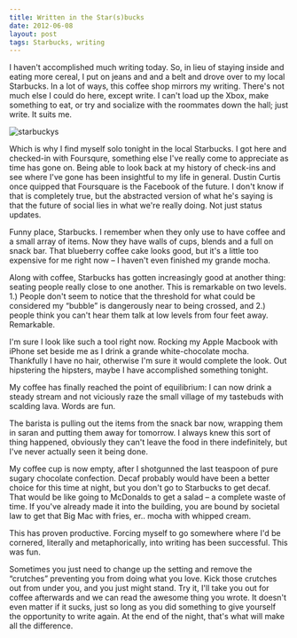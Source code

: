 ```yaml
---
title: Written in the Star(s)bucks
date: 2012-06-08
layout: post
tags: Starbucks, writing
---
```

I haven't accomplished much writing today. So, in lieu of staying inside and eating more cereal, I put on jeans and and a belt and drove over to my local Starbucks. In a lot of ways, this coffee shop mirrors my writing. There's not much else I could do here, except write. I can't load up the Xbox, make something to eat, or try and socialize with the roommates down the hall; just write. It suits me.

![starbuckys](https://dl.dropbox.com/u/418570/kyledreger/starbucks.jpg)

Which is why I find myself solo tonight in the local Starbucks. I got here and checked-in with Foursqure, something else I've really come to appreciate as time has gone on. Being able to look back at my history of check-ins and see where I've gone has been insightful to my life in general. Dustin Curtis once quipped that Foursquare is the Facebook of the future. I don't know if that is completely true, but the abstracted version of what he's saying is that the future of social lies in what we're really doing. Not just status updates.

Funny place, Starbucks. I remember when they only use to have coffee and a small array of items. Now they have walls of cups, blends and a full on snack bar. That blueberry coffee cake looks good, but it's a little too expensive for me right now – I haven't even finished my grande mocha.

Along with coffee, Starbucks has gotten increasingly good at another thing: seating people really close to one another. This is remarkable on two levels. 1.) People don't seem to notice that the threshold for what could be considered my “bubble” is dangerously near to being crossed, and 2.) people think you can't hear them talk at low levels from four feet away. Remarkable.

I'm sure I look like such a tool right now. Rocking my Apple Macbook with iPhone set beside me as I drink a grande white-chocolate mocha. Thankfully I have no hair, otherwise I'm sure it would complete the look. Out hipstering the hipsters, maybe I have accomplished something tonight.

My coffee has finally reached the point of equilibrium: I can now drink a steady stream and not viciously raze the small village of my tastebuds with scalding lava. Words are fun.

The barista is pulling out the items from the snack bar now, wrapping them in saran and putting them away for tomorrow. I always knew this sort of thing happened, obviously they can't leave the food in there indefinitely, but I've never actually seen it being done.

My coffee cup is now empty, after I shotgunned the last teaspoon of pure sugary chocolate confection. Decaf probably would have been a better choice for this time at night, but you don't go to Starbucks to get decaf. That would be like going to McDonalds to get a salad – a complete waste of time. If you've already made it into the building, you are bound by societal law to get that Big Mac with fries, er.. mocha with whipped cream.

This has proven productive. Forcing myself to go somewhere where I'd be cornered, literally and metaphorically, into writing has been successful. This was fun.

Sometimes you just need to change up the setting and remove the “crutches” preventing you from doing what you love. Kick those crutches out from under you, and you just might stand. Try it, I'll take you out for coffee afterwards and we can read the awesome thing you wrote. It doesn't even matter if it sucks, just so long as you did something to give yourself the opportunity to write again. At the end of the night, that's what will make all the difference.

